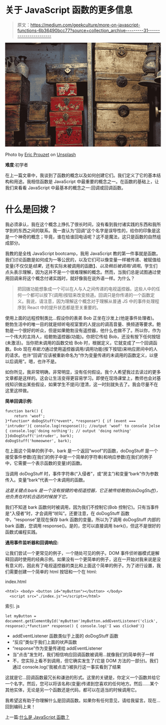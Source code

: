 # 关于 JavaScript 函数的更多信息

> 原文：<https://medium.com/geekculture/more-on-javascript-functions-6b36490bcc77?source=collection_archive---------31----------------------->

![](img/e574bd8c3cdfef7db1379eca58f3f25c.png)

Photo by [Eric Prouzet](https://unsplash.com/@eprouzet?utm_source=medium&utm_medium=referral) on [Unsplash](https://unsplash.com?utm_source=medium&utm_medium=referral)

**难度**:初学者

在上一篇文章中，我谈到了函数的概念以及如何创建它们。我们定义了它的基本结构和用途。我相信函数是 JavaScript 中最重要的概念之一。在函数的基础上，让我们来看看 JavaScript 中最基本的概念之一:回调或回调函数。

# 什么是回拨？

我必须承认，我在这个概念上挣扎了很长时间，没有看到我付诸实践的东西和我所学到的东西之间的联系。我一直认为“回调”这个名字是误导性的，给你的印象是这是一个神奇的概念；毕竟，谁在给谁回电话呢？这不是魔法，这只是函数的自然组成部分。

我教的是全栈 JavaScript bootcamp，我用 JavaScript 教的第一件事就是函数。我们讨论函数是如何成为一等公民的，以及它们可以像变量一样被传递、被赋值给变量(不仅仅是*结果*，还有实际未被调用的函数】、*以及稍后被调用/调用*。学生们点头表示理解，因为这并不是一个很难理解的概念。然而，当我们总是试图通过使用回调来将这个概念付诸实践时，就好像我在说外语一样。为什么？

> 把回拨功能想象成一个可以在人与人之间传递的电视遥控器。这些人中的任何一个都可以按下(调用)按钮来改变频道。回调只是你传递的一个函数定义。我说，请注意，因为理解这个概念对于理解从普通 JS 中的事件处理程序到 React 中的提升状态都是至关重要的。

使用上面的远程控制类比…假设你的表弟 Bob 正坐在沙发上(他是事件处理者)。鲍勃生活中的唯一目的就是倾听电视室里的人提出的调高音量、换频道等要求。鲍勃是一个很好的听众，但是如果鲍勃没有遥控器，他什么也做不了。所以你，作为一个伟大的主持人，给鲍勃遥控器(功能)。你把它传给 Bob，还没有按下任何按钮(未激活)。当你把未调用的函数交给 Bob 时，根据定义，它就变成了一个回调函数。Bob 现在*有能力*通过使用遥控器调用/调用功能(按下按钮)来响应房间中的人的请求。也许“回调”应该被重新命名为“作为变量传递的未调用的函数定义，以便以后调用”。嗯，也许不是。

如你所见，我非常明确，非常明显，没有任何假设。我个人希望我过去读过的更多文章都是这样的。这会让生活变得更容易学习。即使在现场课堂上，教师也会对基线知识做出某些假设，如果学生不提问/澄清，这一时刻就失去了。我会尽量不在这里这样做。

**简单回调示例:**

```
function bark() {
    return 'woof';
}*function* doDogStuff(*event*, *response*) { if (event === 'intruder'){ console.log(response()); //output 'woof' to console }else { console.log('doing nothing'); // output 'doing nothing' }}doDogStuff('intruder', bark);
doDogStuff('homeowner', bark);
```

在上面这个简单的例子中，bark 是一个返回“woof”的函数，doDogStuff 是一个接受事件参数(在我们的例子中是一个简单的字符串)和响应参数(在我们的例子中，它需要一个表示函数的变量)的函数。

当调用 doDogStuff 时，事件字符串(“入侵者”，或“房主”)和变量“bark”作为参数传入。变量“bark”代表一个未调用的函数。

*这是关键点:bark 是一个没有按键的电视遥控器，它正被传给鲍勃(doDogStuff)，他负责在时机合适的时候按下它。*

我们不知道 bark 函数何时被调用，因为我们不控制它(Bob 控制它)。只有当事件是“入侵者”时，才会调用“吠叫”。还要注意，在 doDogStuff 函数中，“response”是现在保存 bark 函数的变量。所以为了调用 doDogStuff 内部的 bark 函数，您调用 response()。是的，您可以直接调用 bark()，但这不是很好的函数式编程实践。

**通用事件监听器和回调响应:**

让我们尝试一个更常见的例子，一个随处可见的例子。DOM 事件侦听器模式是解释回调时使用的经典示例。如果没有一个更简单的例子，这在一开始对我来说是没有意义的，因此有了电视遥控器的类比和上面这个简单的例子。为了进行设置，我们需要创建一个简单的 html 按钮和一个在 html:

index.html

```
<html> <body> <button id="myButton"></button> </body>
  <script src="./index.js"></script></html>
```

索引. js

```
let myButton = document.getElementById('myButton')myButton.addEventListener('click', response);*function* response() { console.log('I was clicked')}
```

*   addEventListener 函数类似于上面的 doDogStuff 函数
*   “反应”类似于我们上面的吠声函数
*   “response”作为变量传递给 addEventListener
*   当“点击”发生时，我们相信响应回调函数被调用…就像我们的简单例子一样
*   不，您实际上看不到调用，但它确实发生了(它是 DOM 方法的一部分)。我们通过 console.log('我被点击')被执行这一事实看到了结果

这就是它…回调函数最冗长和谦逊的形式。这里的关键是，你定义一个函数并给它一个名字。然后，您可以将该名称(变量)传递到您喜欢的任何地方。然后……某个其他实体，无论是另一个函数还是代码，都可以在适当的时候调用它。

我希望这有助于你理解什么是回调函数。如果你有任何意见，请给我留言。现在…回到编码上来！

上一篇:[什么是 JavaScript 函数？](https://calvincheng919.medium.com/what-are-javascript-functions-bbb9f0157de1)